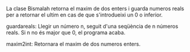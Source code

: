 La clase Bismalah retorna el maxim de dos enters i guarda numeros reals 
per a retornar el ultim en cas de que s'introdueixi un 0 o inferior.

guardareals:
Llegir un número n, seguit d'una seqüència de n números reals.
Si n no és major que 0, el programa acaba.

maxim2int: 
Retornara el maxim de dos numeros enters.
